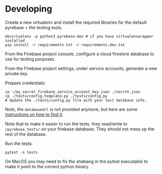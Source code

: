 Developing
==========

Create a new virtualenv and install the required libraries for
the default pyrebase + the testing tools.

```
mkvirtualenv -p python3 pyrebase-dev # if you have virtualenvwrapper installed
pip install -r requirements.txt -r requirements.dev.txt
```


From the Firebase project console, configure a cloud firestore database to use for testing purposes.

From the Firebase project settings, under service accounts, generate a new private key.

Prepare credentials:

```
cp ~/my_secret_firebase_service_account_key.json ./secret.json
cp ./tests/config.template.py ./tests/config.py
# Update the ./tests/config.py file with your test database info.
```

Note, the `databaseUrl` is not provided anymore, but here are some [instructions on how to find it](https://stackoverflow.com/questions/65601040/databaseurl-not-found-in-firestore-sdk-snippet).

Note that to make it easier to run the tests, they read/write to
`/pyrebase_tests/` on your firebase database. They should not mess
up the rest of the database.


Run the tests:

```
pytest -s tests
```

On MacOS you may need to fix the shebang in the pytest executable
to make it point to the correct python binary.
